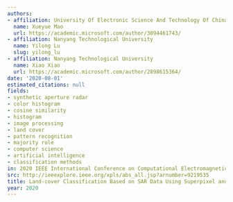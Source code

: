 ```yaml
---
authors:
- affiliation: University Of Electronic Science And Technology Of China
  name: Xueyue Mao
  url: https://academic.microsoft.com/author/3094461743/
- affiliation: Nanyang Technological University
  name: Yilong Lu
  slug: yilong_lu
- affiliation: Nanyang Technological University
  name: Xiao Xiao
  url: https://academic.microsoft.com/author/2898615364/
date: '2020-08-01'
estimated_citations: null
fields:
- synthetic aperture radar
- color histogram
- cosine similarity
- histogram
- image processing
- land cover
- pattern recognition
- majority rule
- computer science
- artificial intelligence
- classification methods
in: 2020 IEEE International Conference on Computational Electromagnetics (ICCEM)
src: http://ieeexplore.ieee.org/xpls/abs_all.jsp?arnumber=9219535
title: Land-cover Classification Based on SAR Data Using Superpixel and Cosine Similarity
year: 2020
---
```

